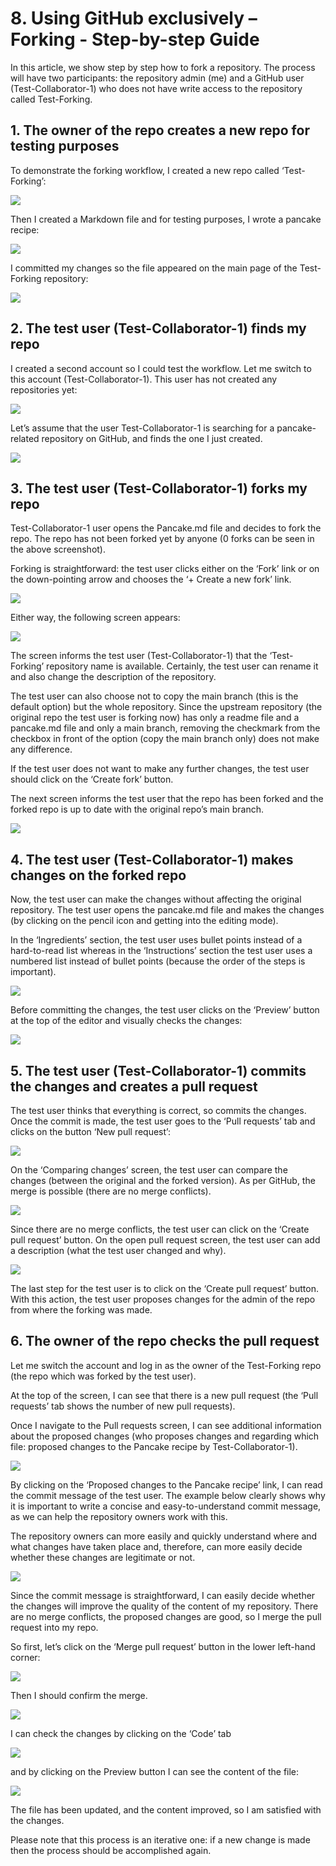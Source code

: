 # 8. Using GitHub exclusively – Forking - Step-by-step Guide

In this article, we show step by step how to fork a repository. The process will have two participants: the repository admin (me) and a GitHub user (Test-Collaborator-1) who does not have write access to the repository called Test-Forking.

## 1.	The owner of the repo creates a new repo for testing purposes

To demonstrate the forking workflow, I created a new repo called ‘Test-Forking’:

![](http://hdoc.csirt-tooling.org/uploads/upload_b37e4423ac44986e44e6c68751a1fac4.png)

Then I created a Markdown file and for testing purposes, I wrote a pancake recipe:

![](http://hdoc.csirt-tooling.org/uploads/upload_6fd808622c94e30483803d920813ffb6.png)

I committed my changes so the file appeared on the main page of the Test-Forking repository:

![](http://hdoc.csirt-tooling.org/uploads/upload_440d4723449fa32c98b0d3c808ce2132.png)

## 2. The test user (Test-Collaborator-1) finds my repo

I created a second account so I could test the workflow. Let me switch to this account (Test-Collaborator-1). This user has not created any repositories yet:

![](http://hdoc.csirt-tooling.org/uploads/upload_f402b24815819dbf04d2251906262f1c.png)

Let’s assume that the user Test-Collaborator-1 is searching for a pancake-related repository on GitHub, and finds the one I just created. 

![](http://hdoc.csirt-tooling.org/uploads/upload_58fd4dda9eb01edcfaa4ff82e0ac34ca.png)

## 3. The test user (Test-Collaborator-1) forks my repo

Test-Collaborator-1 user opens the Pancake.md file and decides to fork the repo. The repo has not been forked yet by anyone (0 forks can be seen in the above screenshot). 

Forking is straightforward: the test user clicks either on the ‘Fork’ link or on the down-pointing arrow and chooses the ‘+ Create a new fork’ link.

![](http://hdoc.csirt-tooling.org/uploads/upload_15c1d74d9ddf9b9cf9270485298c9c45.png)

Either way, the following screen appears:

![](http://hdoc.csirt-tooling.org/uploads/upload_f93d1e968234d70a0baea3c08cb4ba24.png)

The screen informs the test user (Test-Collaborator-1) that the ‘Test-Forking’ repository name is available. Certainly, the test user can rename it and also change the description of the repository.

The test user can also choose not to copy the main branch (this is the default option) but the whole repository. Since the upstream repository (the original repo the test user is forking now) has only a readme file and a pancake.md file and only a main branch, removing the checkmark from the checkbox in front of the option (copy the main branch only) does not make any difference.

If the test user does not want to make any further changes, the test user should click on the ‘Create fork’ button.

The next screen informs the test user that the repo has been forked and the forked repo is up to date with the original repo’s main branch.

![](http://hdoc.csirt-tooling.org/uploads/upload_885b56ba491c43ce31baea4e3e57a351.png)

## 4. The test user (Test-Collaborator-1) makes changes on the forked repo

Now, the test user can make the changes without affecting the original repository. The test user opens the pancake.md file and makes the changes (by clicking on the pencil icon and getting into the editing mode).

In the ‘Ingredients’ section, the test user uses bullet points instead of a hard-to-read list whereas in the ‘Instructions’ section the test user uses a numbered list instead of bullet points (because the order of the steps is important).

![](http://hdoc.csirt-tooling.org/uploads/upload_1ebe48e8a65dd66e8d3bdb1e48278ca0.png)

Before committing the changes, the test user clicks on the ‘Preview’ button at the top of the editor and visually checks the changes:

![](http://hdoc.csirt-tooling.org/uploads/upload_099f3e35fb7b571fde9ba27278399c0d.png)

## 5. The test user (Test-Collaborator-1) commits the changes and creates a pull request

The test user thinks that everything is correct, so commits the changes. Once the commit is made, the test user goes to the ‘Pull requests’ tab and clicks on the button ‘New pull request’:

![](http://hdoc.csirt-tooling.org/uploads/upload_b2d312303e71c905ae3ec97a75607c64.png)

On the ‘Comparing changes’ screen, the test user can compare the changes (between the original and the forked version). As per GitHub, the merge is possible (there are no merge conflicts).

![](http://hdoc.csirt-tooling.org/uploads/upload_f6711f58c0b898029f089e3e448a7b8e.png)

Since there are no merge conflicts, the test user can click on the ‘Create pull request’ button. On the open pull request screen, the test user can add a description (what the test user changed and why).

![](http://hdoc.csirt-tooling.org/uploads/upload_e1ef2769d043f0f27fb3b8fc3838fcfc.png)

The last step for the test user is to click on the ‘Create pull request’ button. With this action, the test user proposes changes for the admin of the repo from where the forking was made.

## 6. The owner of the repo checks the pull request

Let me switch the account and log in as the owner of the Test-Forking repo (the repo which was forked by the test user).

At the top of the screen, I can see that there is a new pull request (the ‘Pull requests’ tab shows the number of new pull requests).

Once I navigate to the Pull requests screen, I can see additional information about the proposed changes (who proposes changes and regarding which file: proposed changes to the Pancake recipe by Test-Collaborator-1).

![](http://hdoc.csirt-tooling.org/uploads/upload_50c003a41cb326549cc15154194b21c8.png)

By clicking on the ‘Proposed changes to the Pancake recipe’ link, I can read the commit message of the test user. The example below clearly shows why it is important to write a concise and easy-to-understand commit message, as we can help the repository owners work with this.

The repository owners can more easily and quickly understand where and what changes have taken place and, therefore, can more easily decide whether these changes are legitimate or not.

![](http://hdoc.csirt-tooling.org/uploads/upload_a5f4e49880696bf434916ce821c19f4c.png)

Since the commit message is straightforward, I can easily decide whether the changes will improve the quality of the content of my repository. There are no merge conflicts, the proposed changes are good, so I merge the pull request into my repo.

So first, let’s click on the ‘Merge pull request’ button in the lower left-hand corner:

![](http://hdoc.csirt-tooling.org/uploads/upload_0a2fc066caaf66dc7c1e87cc40c0e7f8.png)

Then I should confirm the merge.

![](http://hdoc.csirt-tooling.org/uploads/upload_22308f60bc2f6dfea61527d76b55df47.png)

I can check the changes by clicking on the ‘Code’ tab 

![](http://hdoc.csirt-tooling.org/uploads/upload_68c42fea822ee40b775f7bcc10336971.png)

and by clicking on the Preview button I can see the content of the file:

![](http://hdoc.csirt-tooling.org/uploads/upload_a72f5927f8e5d0aa416c8421d53dc516.png)

The file has been updated, and the content improved, so I am satisfied with the changes.

Please note that this process is an iterative one: if a new change is made then the process should be accomplished again.
